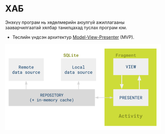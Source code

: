 # ХАБ

Энэхүү програм нь хөдөлмөрийн аюулгүй ажиллагааны зааварчилгаатай хялбар танилцахад туслах програм юм.

* Төслийн үндсэн архитектур [Model-View-Presenter](https://en.wikipedia.org/wiki/Model%E2%80%93view%E2%80%93presenter) (MVP).

<img src="https://github.com/tortuvshin/safety-inst/blob/master/assets/mvp.png" alt="Illustration of the MVP architecture for this version of the app."/>
